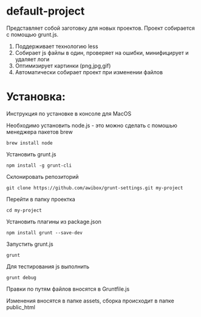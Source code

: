 default-project
==================

Представляет собой заготовку для новых проектов. Проект собирается с помощью grunt.js.

1. Поддерживает технологию less
2. Собирает js файлы в один, проверяет на ошибки, минифицирует и удаляет логи
3. Оптимизирует картинки (png,jpg,gif)
4. Автоматически собирает проект при изменении файлов


Установка:
==================
Инструкция по установке в консоле для MacOS

Необходимо установить node.js - это можно сделать с помошью менеджера пакетов brew
```
brew install node
```

Установить grunt.js
```
npm install -g grunt-cli
```

Склонировать репозиторий
```
git clone https://github.com/awibox/grunt-settings.git my-project
```

Перейти в папку проектка
```
cd my-project
```

Установить плагины из package.json
```
npm install grunt --save-dev
```

Запустить grunt.js
```
grunt
```

Для тестирования js выполнить
```
grunt debug
```

Правки по путям файлов вносятся в Gruntfile.js

Изменения вносятся в папке assets, сборка происходит в папке public_html
